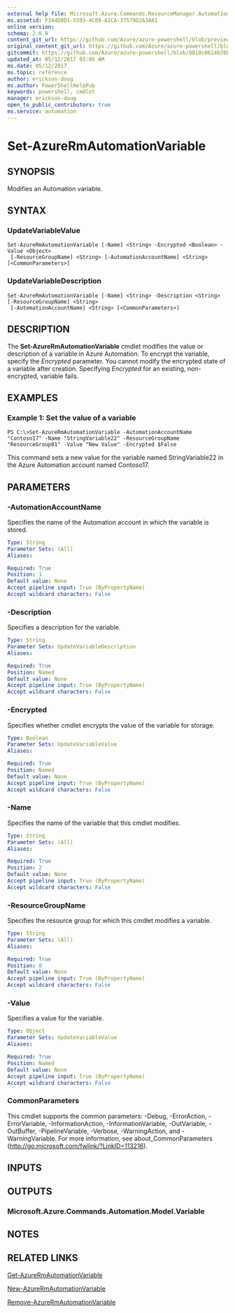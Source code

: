 ```yaml
---
external help file: Microsoft.Azure.Commands.ResourceManager.Automation.dll-Help.xml
ms.assetid: F344D8D1-5593-4C09-A1CA-37579D2A3A61
online version:
schema: 2.0.0
content_git_url: https://github.com/Azure/azure-powershell/blob/preview/src/ResourceManager/Automation/Commands.Automation/help/Set-AzureRMAutomationVariable.md
original_content_git_url: https://github.com/Azure/azure-powershell/blob/preview/src/ResourceManager/Automation/Commands.Automation/help/Set-AzureRMAutomationVariable.md
gitcommit: https://github.com/Azure/azure-powershell/blob/8810c0614b76be8d014616888a4ae7733a452af9
updated_at: 05/12/2017 03:05 AM
ms.date: 05/12/2017
ms.topic: reference
author: erickson-doug
ms.author: PowerShellHelpPub
keywords: powershell, cmdlet
manager: erickson-doug
open_to_public_contributors: true
ms.service: automation
---
```


# Set-AzureRmAutomationVariable

## SYNOPSIS
Modifies an Automation variable.

## SYNTAX

### UpdateVariableValue
```
Set-AzureRmAutomationVariable [-Name] <String> -Encrypted <Boolean> -Value <Object>
 [-ResourceGroupName] <String> [-AutomationAccountName] <String> [<CommonParameters>]
```

### UpdateVariableDescription
```
Set-AzureRmAutomationVariable [-Name] <String> -Description <String> [-ResourceGroupName] <String>
 [-AutomationAccountName] <String> [<CommonParameters>]
```

## DESCRIPTION
The **Set-AzureRmAutomationVariable** cmdlet modifies the value or description of a variable in Azure Automation.
To encrypt the variable, specify the *Encrypted* parameter.
You cannot modify the encrypted state of a variable after creation.
Specifying *Encrypted* for an existing, non-encrypted, variable fails.

## EXAMPLES

### Example 1: Set the value of a variable
```
PS C:\>Set-AzureRmAutomationVariable -AutomationAccountName "Contoso17" -Name "StringVariable22" -ResourceGroupName "ResourceGroup01" -Value "New Value" -Encrypted $False
```

This command sets a new value for the variable named StringVariable22 in the Azure Automation account named Contoso17.

## PARAMETERS

### -AutomationAccountName
Specifies the name of the Automation account in which the variable is stored.

```yaml
Type: String
Parameter Sets: (All)
Aliases: 

Required: True
Position: 1
Default value: None
Accept pipeline input: True (ByPropertyName)
Accept wildcard characters: False
```

### -Description
Specifies a description for the variable.

```yaml
Type: String
Parameter Sets: UpdateVariableDescription
Aliases: 

Required: True
Position: Named
Default value: None
Accept pipeline input: True (ByPropertyName)
Accept wildcard characters: False
```

### -Encrypted
Specifies whether cmdlet encrypts the value of the variable for storage.

```yaml
Type: Boolean
Parameter Sets: UpdateVariableValue
Aliases: 

Required: True
Position: Named
Default value: None
Accept pipeline input: True (ByPropertyName)
Accept wildcard characters: False
```

### -Name
Specifies the name of the variable that this cmdlet modifies.

```yaml
Type: String
Parameter Sets: (All)
Aliases: 

Required: True
Position: 2
Default value: None
Accept pipeline input: True (ByPropertyName)
Accept wildcard characters: False
```

### -ResourceGroupName
Specifies the resource group for which this cmdlet modifies a variable.

```yaml
Type: String
Parameter Sets: (All)
Aliases: 

Required: True
Position: 0
Default value: None
Accept pipeline input: True (ByPropertyName)
Accept wildcard characters: False
```

### -Value
Specifies a value for the variable.

```yaml
Type: Object
Parameter Sets: UpdateVariableValue
Aliases: 

Required: True
Position: Named
Default value: None
Accept pipeline input: True (ByPropertyName)
Accept wildcard characters: False
```

### CommonParameters
This cmdlet supports the common parameters: -Debug, -ErrorAction, -ErrorVariable, -InformationAction, -InformationVariable, -OutVariable, -OutBuffer, -PipelineVariable, -Verbose, -WarningAction, and -WarningVariable. For more information, see about_CommonParameters (http://go.microsoft.com/fwlink/?LinkID=113216).

## INPUTS

## OUTPUTS

### Microsoft.Azure.Commands.Automation.Model.Variable

## NOTES

## RELATED LINKS

[Get-AzureRmAutomationVariable](./Get-AzureRMAutomationVariable.md)

[New-AzureRmAutomationVariable](./New-AzureRMAutomationVariable.md)

[Remove-AzureRmAutomationVariable](./Remove-AzureRMAutomationVariable.md)


